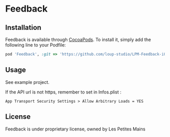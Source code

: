 # Feedback

## Installation

Feedback is available through [CocoaPods](http://cocoapods.org). To install
it, simply add the following line to your Podfile:

```ruby
pod 'Feedback', :git => 'https://github.com/loup-studio/LPM-Feedback-iOS'
```

## Usage

See example project.

If the API url is not https, remember to set in Infos.plist :

```
App Transport Security Settings > Allow Arbitrary Loads = YES
```

## License

Feedback is under proprietary license, owned by Les Petites Mains
